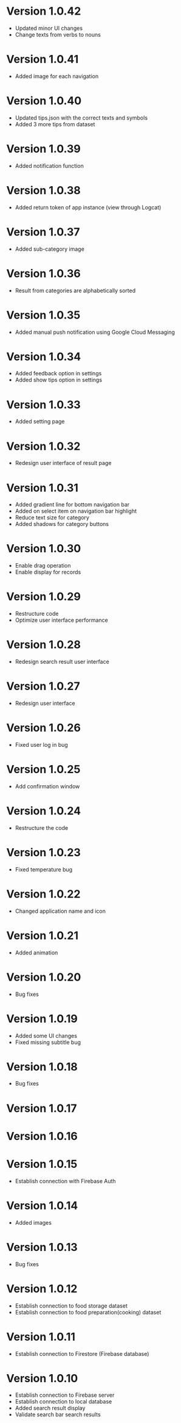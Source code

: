 # Version 1.0.42
* Updated minor UI changes
* Change texts from verbs to nouns
# Version 1.0.41
* Added image for each navigation
# Version 1.0.40
* Updated tips.json with the correct texts and symbols
* Added 3 more tips from dataset
# Version 1.0.39
* Added notification function
# Version 1.0.38
* Added return token of app instance (view through Logcat)
# Version 1.0.37
* Added sub-category image
# Version 1.0.36
* Result from categories are alphabetically sorted
# Version 1.0.35
* Added manual push notification using Google Cloud Messaging
# Version 1.0.34
* Added feedback option in settings
* Added show tips option in settings
# Version 1.0.33
* Added setting page
# Version 1.0.32
* Redesign user interface of result page
# Version 1.0.31
* Added gradient line for bottom navigation bar
* Added on select item on navigation bar highlight
* Reduce text size for category
* Added shadows for category buttons
# Version 1.0.30
* Enable drag operation
* Enable display for records
# Version 1.0.29
* Restructure code
* Optimize user interface performance
# Version 1.0.28
* Redesign search result user interface
# Version 1.0.27
* Redesign user interface
# Version 1.0.26
* Fixed user log in bug
# Version 1.0.25
* Add confirmation window
# Version 1.0.24
* Restructure the code
# Version 1.0.23
* Fixed temperature bug
# Version 1.0.22
* Changed application name and icon
# Version 1.0.21
* Added animation
# Version 1.0.20
* Bug fixes
# Version 1.0.19
* Added some UI changes
* Fixed missing subtitle bug
# Version 1.0.18
* Bug fixes
# Version 1.0.17
# Version 1.0.16
# Version 1.0.15
* Establish connection with Firebase Auth
# Version 1.0.14
* Added images
# Version 1.0.13
* Bug fixes
# Version 1.0.12
* Establish connection to food storage dataset
* Establish connection to food preparation(cooking) dataset
# Version 1.0.11
* Establish connection to Firestore (Firebase database)
# Version 1.0.10
* Establish connection to Firebase server
* Establish connection to local database
* Added search result display
* Validate search bar search results

